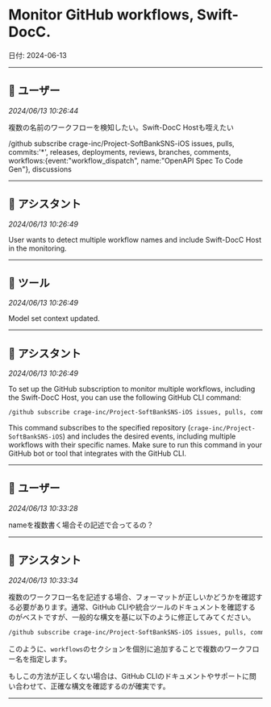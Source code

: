 # Monitor GitHub workflows, Swift-DocC.

日付: 2024-06-13

---

## 👤 ユーザー
*2024/06/13 10:26:44*

複数の名前のワークフローを検知したい。Swift-DocC Hostも咥えたい

/github subscribe crage-inc/Project-SoftBankSNS-iOS issues, pulls, commits:'*', releases, deployments, reviews, branches, comments, workflows:{event:"workflow_dispatch", name:"OpenAPI Spec To Code Gen"}, discussions

---

## 🤖 アシスタント
*2024/06/13 10:26:49*

User wants to detect multiple workflow names and include Swift-DocC Host in the monitoring.

---

## 🔧 ツール
*2024/06/13 10:26:49*

Model set context updated.

---

## 🤖 アシスタント
*2024/06/13 10:26:49*

To set up the GitHub subscription to monitor multiple workflows, including the Swift-DocC Host, you can use the following GitHub CLI command:

```bash
/github subscribe crage-inc/Project-SoftBankSNS-iOS issues, pulls, commits:'*', releases, deployments, reviews, branches, comments, workflows:{event:"workflow_dispatch", name:"OpenAPI Spec To Code Gen", name:"Swift-DocC Host"}, discussions
```

This command subscribes to the specified repository (`crage-inc/Project-SoftBankSNS-iOS`) and includes the desired events, including multiple workflows with their specific names. Make sure to run this command in your GitHub bot or tool that integrates with the GitHub CLI.

---

## 👤 ユーザー
*2024/06/13 10:33:28*

nameを複数書く場合その記述で合ってるの？

---

## 🤖 アシスタント
*2024/06/13 10:33:34*

複数のワークフロー名を記述する場合、フォーマットが正しいかどうかを確認する必要があります。通常、GitHub CLIや統合ツールのドキュメントを確認するのがベストですが、一般的な構文を基に以下のように修正してみてください。

```bash
/github subscribe crage-inc/Project-SoftBankSNS-iOS issues, pulls, commits:'*', releases, deployments, reviews, branches, comments, workflows:{event:"workflow_dispatch", name:"OpenAPI Spec To Code Gen"}, workflows:{event:"workflow_dispatch", name:"Swift-DocC Host"}, discussions
```

このように、`workflows`のセクションを個別に追加することで複数のワークフロー名を指定します。

もしこの方法が正しくない場合は、GitHub CLIのドキュメントやサポートに問い合わせて、正確な構文を確認するのが確実です。

---
